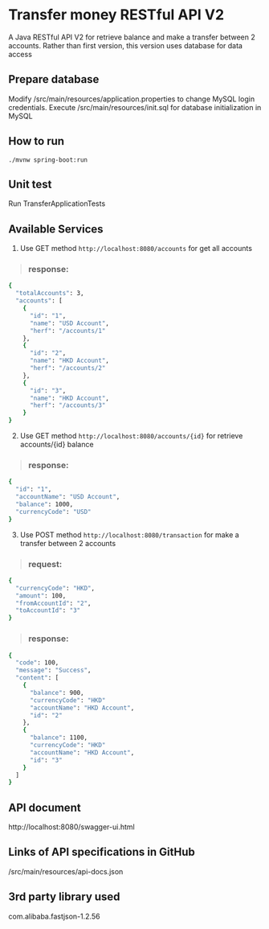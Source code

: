 # Transfer money RESTful API V2
A Java RESTful API V2 for retrieve balance and make a transfer between 2 accounts. Rather than first version, this version uses database for data access

## Prepare database
Modify /src/main/resources/application.properties to change MySQL login credentials. Execute /src/main/resources/init.sql for database initialization in MySQL

## How to run
`./mvnw spring-boot:run`

## Unit test
Run TransferApplicationTests

## Available Services
1. Use GET method
`http://localhost:8080/accounts`
for get all accounts
>### response:
```sh
{
  "totalAccounts": 3,
  "accounts": [
    {
      "id": "1",
      "name": "USD Account",
      "herf": "/accounts/1"
    },
    {
      "id": "2",
      "name": "HKD Account",
      "herf": "/accounts/2"
    },
    {
      "id": "3",
      "name": "HKD Account",
      "herf": "/accounts/3"
    }
}
```

2. Use GET method
`http://localhost:8080/accounts/{id}`
for retrieve accounts/{id} balance
>### response:
```sh
{
  "id": "1",
  "accountName": "USD Account",
  "balance": 1000,
  "currencyCode": "USD"
}
```

3. Use POST method
`http://localhost:8080/transaction`
for make a transfer between 2 accounts
>### request:
```sh
{
  "currencyCode": "HKD",
  "amount": 100,
  "fromAccountId": "2",
  "toAccountId": "3"
}
```

>### response:
```sh
{
  "code": 100,
  "message": "Success",
  "content": [
    {
      "balance": 900,
      "currencyCode": "HKD"
      "accountName": "HKD Account",
      "id": "2"
    },
    {
      "balance": 1100,
      "currencyCode": "HKD"
      "accountName": "HKD Account",
      "id": "3"
    }
  ]
}
```

## API document
http://localhost:8080/swagger-ui.html

## Links of API specifications in GitHub
/src/main/resources/api-docs.json

## 3rd party library used
com.alibaba.fastjson-1.2.56
